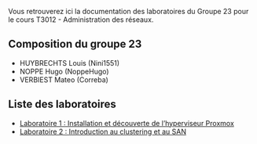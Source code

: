 Vous retrouverez ici la documentation des laboratoires du Groupe 23 pour le cours T3012 - Administration des réseaux.  
  
## Composition du groupe 23
* HUYBRECHTS Louis (Nini1551)
* NOPPE Hugo (NoppeHugo)
* VERBIEST Mateo (Correba)
  
## Liste des laboratoires
* [Laboratoire 1 : Installation et découverte de l’hyperviseur Proxmox](https://github.com/Nini1551/T3012_Administration_des_reseaux/wiki/Laboratoire-1-:-Installation-et-d%C3%A9couverte-de-l%E2%80%99hyperviseur-Proxmox)
* [Laboratoire 2 : Introduction au clustering et au SAN](https://github.com/Nini1551/T3012_Administration_des_reseaux/wiki/Laboratoire-2-:-Introduction-au-clustering-et-au-SAN)
